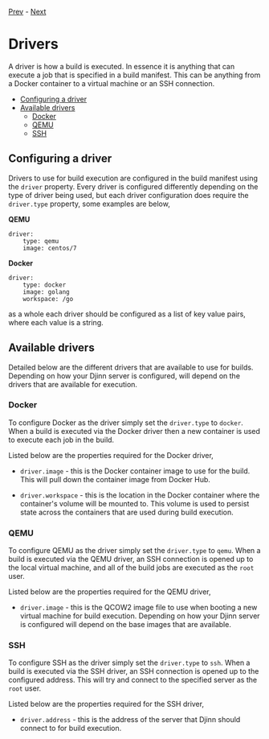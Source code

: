 [Prev](/user/cron) - [Next](/user/manifest)

# Drivers

A driver is how a build is executed. In essence it is anything that can execute
a job that is specified in a build manifest. This can be anything from a Docker
container to a virtual machine or an SSH connection.

* [Configuring a driver](#configuring-a-driver)
* [Available drivers](#available-drivers)
  * [Docker](#docker)
  * [QEMU](#qemu)
  * [SSH](#ssh)

## Configuring a driver

Drivers to use for build execution are configured in the build manifest using
the `driver` property. Every driver is configured differently depending on the
type of driver being used, but each driver configuration does require the
`driver.type` property, some examples are below,

**QEMU**

    driver:
        type: qemu
        image: centos/7

**Docker**

    driver:
        type: docker
        image: golang
        workspace: /go

as a whole each driver should be configured as a list of key value pairs, where
each value is a string.

## Available drivers

Detailed below are the different drivers that are available to use for builds.
Depending on how your Djinn server is configured, will depend on the drivers
that are available for execution.

### Docker

To configure Docker as the driver simply set the `driver.type` to `docker`. When
a build is executed via the Docker driver then a new container is used to
execute each job in the build.

Listed below are the properties required for the Docker driver,

* `driver.image` - this is the Docker container image to use for the build. This
will pull down the container image from Docker Hub.

* `driver.workspace` - this is the location in the Docker container where the
container's volume will be mounted to. This volume is used to persist state
across the containers that are used during build execution.

### QEMU

To configure QEMU as the driver simply set the `driver.type` to `qemu`. When
a build is executed via the QEMU driver, an SSH connection is opened up to the
local virtual machine, and all of the build jobs are executed as the `root`
user.

Listed below are the properties required for the QEMU driver,

* `driver.image` - this is the QCOW2 image file to use when booting a new
virtual machine for build execution. Depending on how your Djinn server
is configured will depend on the base images that are available.

### SSH

To configure SSH as the driver simply set the `driver.type` to `ssh`. When a
build is executed via the SSH driver, an SSH connection is opened up to the
configured address. This will try and connect to the specified server as the
`root` user.

Listed below are the properties required for the SSH driver,

* `driver.address` - this is the address of the server that Djinn should
connect to for build execution.
